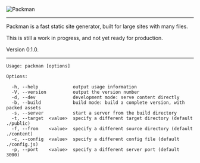 ![Packman](https://github.com/user/repository/raw/master/img/packman.png)

---

Packman is a fast static site generator, built for large sites with many files.

This is still a work in progress, and not yet ready for production.

Version 0.1.0.

---

    Usage: packman [options]

    Options:

      -h, --help             output usage information
      -V, --version          output the version number
      -d, --dev              development mode: serve content directly
      -b, --build            build mode: build a complete version, with packed assets
      -s, --server           start a server from the build directory
      -t, --target  <value>  specify a different target directory (default ./public)
      -f, --from    <value>  specify a different source directory (default ./content)
      -c, --config  <value>  specify a different config file (default ./config.js)
      -p, --port    <value>  specify a different server port (default 3000)
